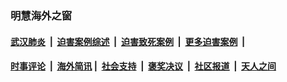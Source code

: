 
### 明慧海外之窗

####  [武汉肺炎](indexes/365.md?t=07172200) &nbsp;|&nbsp;  [迫害案例综述](indexes/328.md?t=07172200) &nbsp;|&nbsp; [迫害致死案例](indexes/277.md?t=07172200)  &nbsp;|&nbsp; [更多迫害案例](indexes/81.md?t=07172200)  &nbsp;|&nbsp; 
####  [时事评论](indexes/19.md?t=07172200) &nbsp;|&nbsp; [海外简讯](indexes/245.md?t=07172200)&nbsp;|&nbsp;  [社会支持](indexes/140.md?t=07172200) &nbsp;|&nbsp; [褒奖决议](indexes/282.md?t=07172200) &nbsp;|&nbsp; [社区报道](indexes/91.md?t=07172200)  &nbsp;|&nbsp; [天人之间](indexes/78.md?t=07172200) 

